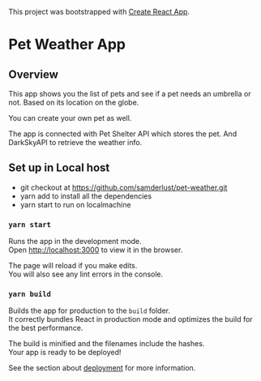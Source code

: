 This project was bootstrapped with [Create React App](https://github.com/facebook/create-react-app).

# Pet Weather App

## Overview

This app shows you the list of pets and see if a pet needs an umbrella or not. Based on its location on the globe.

You can create your own pet as well.

The app is connected with Pet Shelter API which stores the pet. And DarkSkyAPI to retrieve the weather info.

## Set up in Local host

- git checkout at https://github.com/samderlust/pet-weather.git
- yarn add to install all the dependencies
- yarn start to run on localmachine

### `yarn start`

Runs the app in the development mode.<br />
Open [http://localhost:3000](http://localhost:3000) to view it in the browser.

The page will reload if you make edits.<br />
You will also see any lint errors in the console.

### `yarn build`

Builds the app for production to the `build` folder.<br />
It correctly bundles React in production mode and optimizes the build for the best performance.

The build is minified and the filenames include the hashes.<br />
Your app is ready to be deployed!

See the section about [deployment](https://facebook.github.io/create-react-app/docs/deployment) for more information.

